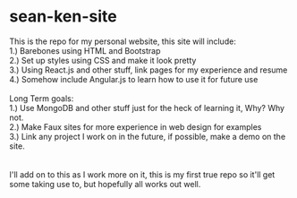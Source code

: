 # sean-ken-site
This is the repo for my personal website, this site will include:<br />
<In Progress> 1.) Barebones using HTML and Bootstrap<br />
<To-Do> 2.) Set up styles using CSS and make it look pretty<br />
<To-Do> 3.) Using React.js and other stuff, link pages for my experience and resume<br />
<To-Do> 4.) Somehow include Angular.js to learn how to use it for future use<br />
<br />
Long Term goals:<br />
<To-Do> 1.) Use MongoDB and other stuff just for the heck of learning it, Why? Why not.<br />
<To-Do> 2.) Make Faux sites for more experience in web design for examples<br />
<To-Do> 3.) Link any project I work on in the future, if possible, make a demo on the site.<br />
<br />
<br />
I'll add on to this as I work more on it, this is my first true repo so it'll get some taking use to, but hopefully all works out well.
